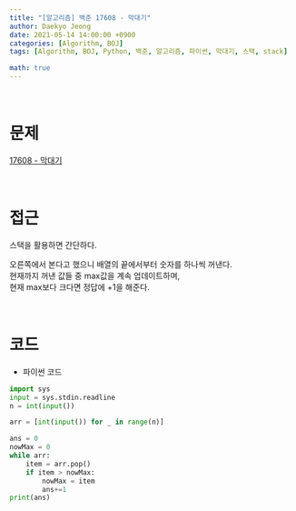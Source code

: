 ```yaml
---
title: "[알고리즘] 백준 17608 - 막대기"
author: Daekyo Jeong
date: 2021-05-14 14:00:00 +0900
categories: [Algorithm, BOJ]
tags: [Algorithm, BOJ, Python, 백준, 알고리즘, 파이썬, 막대기, 스택, stack]

math: true
---
```


<br/>

# **문제**

[17608 - 막대기](https://www.acmicpc.net/problem/17608)

<br/>

# **접근**

스택을 활용하면 간단하다.  

오른쪽에서 본다고 했으니 배열의 끝에서부터 숫자를 하나씩 꺼낸다.  
현재까지 꺼낸 값들 중 max값을 계속 업데이트하며,  
현재 max보다 크다면 정답에 +1을 해준다.  

<br/>

# **코드**

- 파이썬 코드   

```py
import sys
input = sys.stdin.readline
n = int(input())

arr = [int(input()) for _ in range(n)]

ans = 0
nowMax = 0
while arr:
    item = arr.pop()
    if item > nowMax:
        nowMax = item
        ans+=1
print(ans)
```

<br/>
